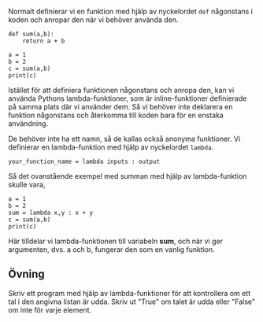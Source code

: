 Normalt definierar vi en funktion med hjälp av nyckelordet `def` någonstans i koden och anropar den när vi behöver använda den.

    def sum(a,b):
        return a + b

    a = 1
    b = 2
    c = sum(a,b)
    print(c)

Istället för att definiera funktionen någonstans och anropa den, kan vi använda Pythons lambda-funktioner, som är inline-funktioner definierade på samma plats där vi använder dem. Så vi behöver inte deklarera en funktion någonstans och återkomma till koden bara för en enstaka användning.

De behöver inte ha ett namn, så de kallas också anonyma funktioner. Vi definierar en lambda-funktion med hjälp av nyckelordet `lambda`.

    your_function_name = lambda inputs : output

Så det ovanstående exempel med summan med hjälp av lambda-funktion skulle vara,

    a = 1
    b = 2
    sum = lambda x,y : x + y
    c = sum(a,b)
    print(c)

Här tilldelar vi lambda-funktionen till variabeln **sum**, och när vi ger argumenten, dvs. a och b, fungerar den som en vanlig funktion.

Övning
--------
Skriv ett program med hjälp av lambda-funktioner för att kontrollera om ett tal i den angivna listan är udda. Skriv ut "True" om talet är udda eller "False" om inte för varje element.